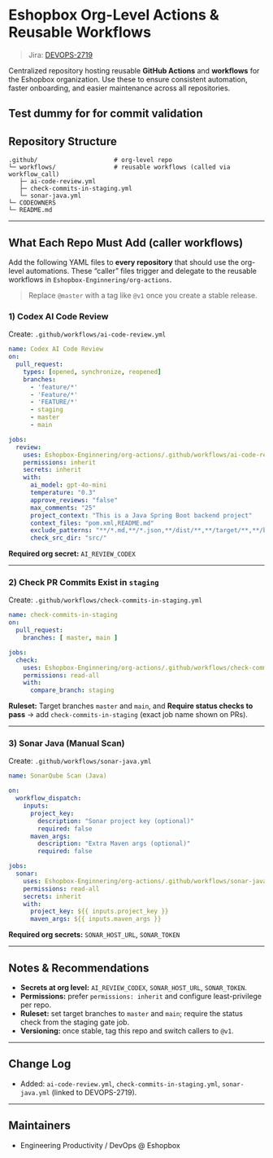 # Eshopbox Org-Level Actions & Reusable Workflows

> Jira: [DEVOPS-2719](https://auperator.atlassian.net/browse/DEVOPS-2719)

Centralized repository hosting reusable **GitHub Actions** and **workflows** for the Eshopbox organization. Use these to ensure consistent automation, faster onboarding, and easier maintenance across all repositories.

Test dummy for for commit validation
---

## Repository Structure

```
.github/                     # org-level repo
└─ workflows/                # reusable workflows (called via workflow_call)
   ├─ ai-code-review.yml
   ├─ check-commits-in-staging.yml
   └─ sonar-java.yml
└─ CODEOWNERS
└─ README.md
```

---

## What Each Repo Must Add (caller workflows)

Add the following YAML files to **every repository** that should use the org-level automations. These “caller” files trigger and delegate to the reusable workflows in `Eshopbox-Enginnering/org-actions`.

> Replace `@master` with a tag like `@v1` once you create a stable release.

### 1) Codex AI Code Review

Create: `.github/workflows/ai-code-review.yml`

```yaml
name: Codex AI Code Review
on:
  pull_request:
    types: [opened, synchronize, reopened]
    branches:
      - 'feature/*'
      - 'Feature/*'
      - 'FEATURE/*'
      - staging
      - master
      - main

jobs:
  review:
    uses: Eshopbox-Enginnering/org-actions/.github/workflows/ai-code-review.yml@main
    permissions: inherit
    secrets: inherit
    with:
      ai_model: gpt-4o-mini
      temperature: "0.3"
      approve_reviews: "false"
      max_comments: "25"
      project_context: "This is a Java Spring Boot backend project"
      context_files: "pom.xml,README.md"
      exclude_patterns: "**/*.md,**/*.json,**/dist/**,**/target/**,**/build/**,**/*.class"
      check_src_dir: "src/"
```

**Required org secret:** `AI_REVIEW_CODEX`

---

### 2) Check PR Commits Exist in `staging`

Create: `.github/workflows/check-commits-in-staging.yml`

```yaml
name: check-commits-in-staging
on:
  pull_request:
    branches: [ master, main ]

jobs:
  check:
    uses: Eshopbox-Enginnering/org-actions/.github/workflows/check-commits-in-staging.yml@main
    permissions: read-all
    with:
      compare_branch: staging
```

**Ruleset:** Target branches `master` and `main`, and **Require status checks to pass** → add `check-commits-in-staging` (exact job name shown on PRs).

---

### 3) Sonar Java (Manual Scan)

Create: `.github/workflows/sonar-java.yml`

```yaml
name: SonarQube Scan (Java)

on:
  workflow_dispatch:
    inputs:
      project_key:
        description: "Sonar project key (optional)"
        required: false
      maven_args:
        description: "Extra Maven args (optional)"
        required: false

jobs:
  sonar:
    uses: Eshopbox-Enginnering/org-actions/.github/workflows/sonar-java.yml@main
    permissions: read-all
    secrets: inherit
    with:
      project_key: ${{ inputs.project_key }}
      maven_args: ${{ inputs.maven_args }}
```

**Required org secrets:** `SONAR_HOST_URL`, `SONAR_TOKEN`

---

## Notes & Recommendations

* **Secrets at org level:** `AI_REVIEW_CODEX`, `SONAR_HOST_URL`, `SONAR_TOKEN`.
* **Permissions:** prefer `permissions: inherit` and configure least-privilege per repo.
* **Ruleset:** set target branches to `master` and `main`; require the status check from the staging gate job.
* **Versioning:** once stable, tag this repo and switch callers to `@v1`.

---

## Change Log

* Added: `ai-code-review.yml`, `check-commits-in-staging.yml`, `sonar-java.yml` (linked to DEVOPS-2719).

---

## Maintainers

* Engineering Productivity / DevOps @ Eshopbox

